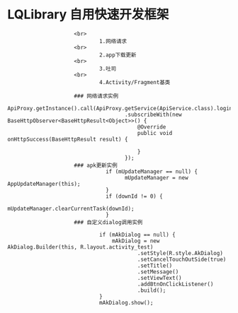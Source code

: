 # LQLibrary 自用快速开发框架
                         <br>
                                 1.网络请求
                         <br>
                                 2.app下载更新
                         <br>
                                 3.吐司
                         <br>
                                 4.Activity/Fragment基类
                         
                         ### 网络请求实例
                                 ApiProxy.getInstance().call(ApiProxy.getService(ApiService.class).login(4))
                                         .subscribeWith(new BaseHttpObserver<BaseHttpResult<Object>>() {
                                             @Override
                                             public void onHttpSuccess(BaseHttpResult result) {
                         
                                             }
                                         });
                         ### apk更新实例
                                   if (mUpdateManager == null) {
                                         mUpdateManager = new AppUpdateManager(this);
                                   }
                                   if (downId != 0) {
                                         mUpdateManager.clearCurrentTask(downId);
                                   }
                         ### 自定义dialog调用实例
                         
                                 if (mAkDialog == null) {
                                     mAkDialog = new AkDialog.Builder(this, R.layout.activity_test)
                                             .setStyle(R.style.AkDialog)
                                             .setCancelTouchOutSide(true)
                                             .setTitle()
                                             .setMessage()
                                             .setViewText()
                                             .addBtnOnClickListener()
                                             .build();
                                 }
                                 mAkDialog.show();